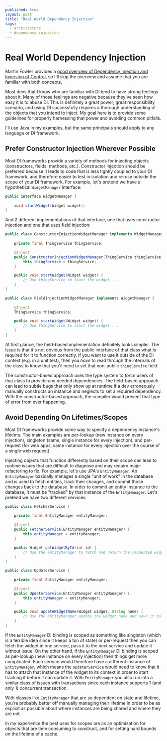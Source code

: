 ```yaml
---
published: true
layout: post
title: "Real World Dependency Injection"
tags: 
  - architecture
  - dependency-injection
---
```


# Real World Dependency Injection

Martin Fowler provides a [good overview of Dependency Injection and Inversion of Control](http://martinfowler.com/articles/injection.html),
so I'll skip the overview and assume that you are familiar with both concepts.

Most devs that I know who are familiar with DI tend to have strong feelings about it. Many of those feelings are negative because they've
seen how easy it is to abuse DI. This is definitely a great power, great responsibility scenario, and using DI successfully requires a
thorough understanding of the objects that you intend to inject. My goal here is to provide some guidelines for properly harnessing that
power and avoiding common pitfalls.

I'll use Java in my examples, but the same principals should apply to any language or DI framework.

## Prefer Constructor Injection Wherever Possible

Most DI frameworks provide a variety of methods for injecting objects (constructors, fields, methods, etc.). Constructor injection should be
preferred because it leads to code that is less tightly coupled to your DI framework, and therefore easier to test in isolation and re-use
outside the scope of your DI framework. For example, let's pretend we have a hypothetical `WidgetManager` interface:

```java
public interface WidgetManager {
    
    void startWidget(Widget widget);
}
```

And 2 different implementations of that interface, one that uses constructor injection and one that uses field injection:

```java
public class ConstructorInjectionWidgetManager implements WidgetManager {
    
    private final ThingService thingService;

    @Inject
    public ConstructorInjectionWidgetManager(ThingService thingService) {
        this.thingService = thingService;
    }

    public void startWidget(Widget widget) {
        // Use thingService to start the widget ...
    }
}
```

```java
public class FieldInjectionWidgetManager implements WidgetManager {
    
    @Inject
    ThingService thingService;

    public void startWidget(Widget widget) {
        // Use thingService to start the widget ...
    }
}
```

At first glance, the field-based implementation definitely looks simpler. The issue is that it's not obvious from the public interface of
that class what is required for it to function correctly. If you want to use it outside of the DI context (e.g. in a unit test), then you
*have* to read through the internals of the class to know that you'll need to set that non-public `thingService` field.

The constructor-based approach uses the type system to *force* users of that class to provide any needed dependencies. The field-based
approach can lead to subtle bugs that only show up at runtime if a dev erroneously manually constructs an instance and neglects to set a
required dependency. With the constructor-based approach, the compiler would prevent that type of error from ever happening.

## Avoid Depending On Lifetimes/Scopes

Most DI frameworks provide some way to specify a dependency instance's lifetime. The main examples are per-lookup (new instance on every
injection), singleton (same, single instance for every injection), and per-request (for web apps, same instance for every injection over
the course of a single web request).

Injecting objects that function differently based on their scope can lead to runtime issues that are difficult to diagnose and may require
major refactoring to fix. For example, let's use JPA's `EntityManager`. An `EntityManager` basically manages a single "unit of work" in
the database and is used to fetch entities, track their changes, and commit those changes back to the database. In order to commit an
entity instance to the database, it must be "tracked" by that instance of the `EntityManager`. Let's pretend we have two different
services:

```java
public class FetcherService {
    
    private final EntityManager entityManager;

    @Inject
    public FetcherService(EntityManager entityManager) {
        this.entityManager = entityManager;
    }

    public Widget getWidgetById(int id) {
        // Use the entityManager to fetch and return the requested widget
    }
}
```

```java
public class UpdaterService {
    
    private final EntityManager entityManager;

    @Inject
    public UpdaterService(EntityManager entityManager) {
        this.entityManager = entityManager;
    }

    public void updateWidgetName(Widget widget, String name) {
        // Use the entityManager update the widget name and save it to the database
    }
}
```

If the `EntityManager` DI binding is scoped as something like singleton (which is a terrible idea since it keeps a ton of state) or
per-request then you can fetch the widget in one service, pass it to the next service and update it without issue. On the other hand, if
the `EntityManager` DI binding is scoped as per-lookup (new instance on every injection) then things get more complicated. Each service
would therefore have a different instance of `EntityManager`, which means the `UpdaterService` would need to know that it has to attach
that instance of the widget to its context in order to start tracking it before it can update it. With `EntityManager` you also run into
a similar class of issues with transactions since each instance supports 1 (and only 1) concurrent transaction.

With classes like `EntityManager` that are so dependent on state and lifetime, you're probably better off manually managing their
lifetime in order to be as explicit as possible about where instances are being shared and where they are not.

In my experience the best uses for scopes are as an optimization for objects that are time consuming to construct, and for setting hard
bounds on the lifetime of a cache.
